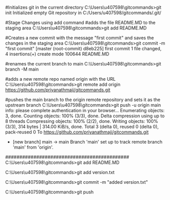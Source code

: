 #Initializes git in the current directory
C:\Users\u407598\gitcommands>git init
Initialized empty Git repository in C:/Users/u407598/gitcommands/.git/

#Stage Changes using add command
#adds the file README.MD to the staging area
C:\Users\u407598\gitcommands>git add README.MD

#Creates a new commit with the message "first commit" and saves the changes in the staging area
C:\Users\u407598\gitcommands>git commit -m "first commit"
[master (root-commit) d8eb225] first commit
 1 file changed, 4 insertions(+)
 create mode 100644 README.MD

#renames the current branch to main
C:\Users\u407598\gitcommands>git branch -M main

#adds a new remote repo named origin with the URL 
C:\Users\u407598\gitcommands>git remote add origin https://github.com/priyanathmaji/gitcommands.git

#pushes the main branch to the origin remote repository and sets it as the upstream branch
C:\Users\u407598\gitcommands>git push -u origin main
info: please complete authentication in your browser...
Enumerating objects: 3, done.
Counting objects: 100% (3/3), done.
Delta compression using up to 8 threads
Compressing objects: 100% (2/2), done.
Writing objects: 100% (3/3), 314 bytes | 314.00 KiB/s, done.
Total 3 (delta 0), reused 0 (delta 0), pack-reused 0
To https://github.com/priyanathmaji/gitcommands.git
 * [new branch]      main -> main
Branch 'main' set up to track remote branch 'main' from 'origin'.



############################################
C:\Users\u407598\gitcommands>git add README.MD

C:\Users\u407598\gitcommands>git add version.txt

C:\Users\u407598\gitcommands>git commit -m "added version.txt" 

C:\Users\u407598\gitcommands>git push



